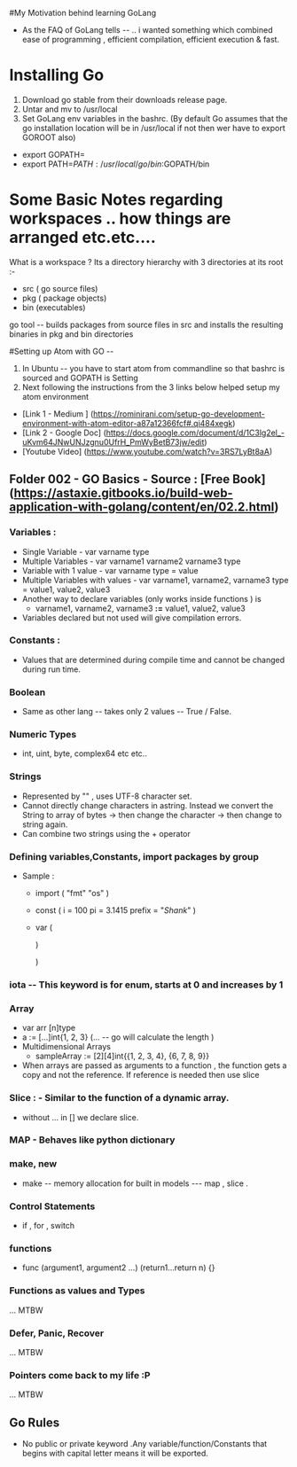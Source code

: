 #My Motivation behind learning GoLang

 - As the FAQ of GoLang tells --  .. i wanted something which combined ease of programming , efficient compilation, efficient execution & fast.


# Installing Go
1. Download go stable from their downloads release page.
2. Untar and mv to /usr/local
3. Set GoLang env variables in the bashrc. (By default Go assumes that the go installation location will be in  /usr/local if not then wer have to export GOROOT also)
  * export GOPATH=<workspace>
  * export PATH=$PATH:/usr/local/go/bin:$GOPATH/bin

# Some Basic Notes regarding workspaces .. how things are arranged etc.etc....

What is  a workspace ?
Its a directory hierarchy with 3 directories at its root :-
* src ( go source files)
* pkg ( package objects)
* bin (executables)

go tool -- builds packages from source files in src and installs the resulting binaries in pkg and bin directories

#Setting up Atom with GO --
1. In Ubuntu -- you have to start atom from commandline so that bashrc is sourced and GOPATH is Setting
2. Next following the instructions from the  3 links below  helped setup my atom environment  
  * [Link 1 - Medium ] (https://rominirani.com/setup-go-development-environment-with-atom-editor-a87a12366fcf#.qi484xegk)
  * [Link 2 - Google Doc] (https://docs.google.com/document/d/1C3lg2el_-uKvm64JNwUNJzgnu0UfrH_PmWyBetB73jw/edit)
  * [Youtube Video] (https://www.youtube.com/watch?v=3RS7LyBt8aA)

## Folder 002 - GO Basics - Source : [Free Book] (https://astaxie.gitbooks.io/build-web-application-with-golang/content/en/02.2.html)

### Variables :
  * Single Variable - var varname type
  * Multiple Variables - var varname1 varname2 varname3 type
  * Variable with 1 value - var varname type = value
  * Multiple Variables with values - var varname1, varname2, varname3 type = value1, value2, value3
  * Another way to declare variables (only works inside functions ) is
    * varname1, varname2, varname3 __:=__ value1, value2, value3
  * Variables declared but not used will give compilation errors.

### Constants :
  * Values that are determined during compile time and cannot be changed during
  run time.

### Boolean
  * Same as other lang -- takes  only 2 values --  True / False.

### Numeric Types
  * int, uint, byte, complex64 etc etc..

### Strings
  * Represented by "" , uses UTF-8 character set.
  * Cannot directly change characters in astring. Instead we convert the String
  to array of bytes -> then change the character -> then change to string again.
  * Can combine two strings using the + operator

### Defining variables,Constants, import packages by group
  * Sample :
    * import (
      "fmt"
      "os"
    )
    * const (
      i = 100
      pi = 3.1415
      prefix = "_Shank_"
    )
    * var (

      )

      )
### iota -- This keyword is for enum, starts at 0 and increases by 1

### Array
  * var arr [n]type
  * a := [...]int{1, 2, 3} (... -- go will calculate the length )
  * Multidimensional Arrays
    * sampleArray := [2][4]int{{1, 2, 3, 4}, {6, 7, 8, 9}}
  * When arrays are passed as arguments to a function , the function gets a copy
  and not the reference. If reference is needed then use slice

### Slice : - Similar to the function of a dynamic array.
  * without ... in [] we declare slice.

### MAP -  Behaves like python dictionary
### make, new
  * make -- memory allocation for built in models --- map , slice .

### Control Statements
  * if , for , switch
### functions
  * func <funcname> (argument1, argument2 ...) (return1...return n) {}

### Functions as values and Types
... MTBW
### Defer, Panic, Recover
... MTBW

### Pointers come back to my life  :P
... MTBW

## Go Rules
  * No public or private keyword .Any variable/function/Constants that begins with capital letter means it will be exported.
